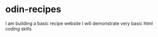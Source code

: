 # odin-recipes
I am building a basic recipe website
I will demonstrate very basic html coding skills